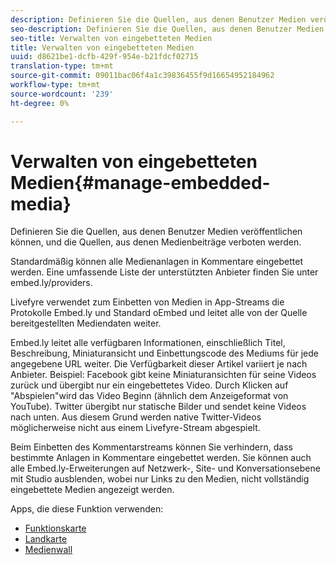 ```yaml
---
description: Definieren Sie die Quellen, aus denen Benutzer Medien veröffentlichen können, und die Quellen, aus denen Medienbeiträge verboten werden.
seo-description: Definieren Sie die Quellen, aus denen Benutzer Medien veröffentlichen können, und die Quellen, aus denen Medienbeiträge verboten werden.
seo-title: Verwalten von eingebetteten Medien
title: Verwalten von eingebetteten Medien
uuid: d8621be1-dcfb-429f-954e-b21fdcf02715
translation-type: tm+mt
source-git-commit: 09011bac06f4a1c39836455f9d16654952184962
workflow-type: tm+mt
source-wordcount: '239'
ht-degree: 0%

---
```



# Verwalten von eingebetteten Medien{#manage-embedded-media}

Definieren Sie die Quellen, aus denen Benutzer Medien veröffentlichen können, und die Quellen, aus denen Medienbeiträge verboten werden.

Standardmäßig können alle Medienanlagen in Kommentare eingebettet werden. Eine umfassende Liste der unterstützten Anbieter finden Sie unter embed.ly/providers.

Livefyre verwendet zum Einbetten von Medien in App-Streams die Protokolle Embed.ly und Standard oEmbed und leitet alle von der Quelle bereitgestellten Mediendaten weiter.

Embed.ly leitet alle verfügbaren Informationen, einschließlich Titel, Beschreibung, Miniaturansicht und Einbettungscode des Mediums für jede angegebene URL weiter. Die Verfügbarkeit dieser Artikel variiert je nach Anbieter. Beispiel: Facebook gibt keine Miniaturansichten für seine Videos zurück und übergibt nur ein eingebettetes Video. Durch Klicken auf &quot;Abspielen&quot;wird das Video Beginn (ähnlich dem Anzeigeformat von YouTube). Twitter übergibt nur statische Bilder und sendet keine Videos nach unten. Aus diesem Grund werden native Twitter-Videos möglicherweise nicht aus einem Livefyre-Stream abgespielt.

Beim Einbetten des Kommentarstreams können Sie verhindern, dass bestimmte Anlagen in Kommentare eingebettet werden. Sie können auch alle Embed.ly-Erweiterungen auf Netzwerk-, Site- und Konversationsebene mit Studio ausblenden, wobei nur Links zu den Medien, nicht vollständig eingebettete Medien angezeigt werden.

Apps, die diese Funktion verwenden:

* [Funktionskarte](/help/using/c-about-apps/c-feature-card-app/c-feature-card-app.md#c_feature_card_app)
* [Landkarte](/help/using/c-about-apps/c-map-app/c-map-app.md#c_map_app)
* [Medienwall](/help/using/c-about-apps/c-media-wall-app/c-media-wall-app.md#c_media_wall_app)

